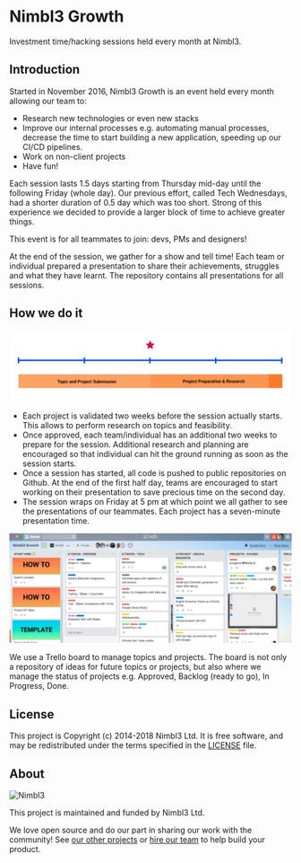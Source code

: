 # Nimbl3 Growth

Investment time/hacking sessions held every month at Nimbl3.

## Introduction

Started in November 2016, Nimbl3 Growth is an event held every month allowing our team to:

* Research new technologies or even new stacks
* Improve our internal processes e.g. automating manual processes, decrease the time to start building a new application, 
speeding up our CI/CD pipelines.
* Work on non-client projects
* Have fun!

Each session lasts 1.5 days starting from Thursday mid-day until the following Friday (whole day). Our previous effort, 
called Tech Wednesdays, had a shorter duration of 0.5 day which was too short. Strong of this experience we decided to 
provide a larger block of time to achieve greater things.

This event is for all teammates to join: devs, PMs and designers!

At the end of the session, we gather for a show and tell time! Each team or individual prepared a presentation to share 
their achievements, struggles and what they have learnt. The repository contains all presentations for all sessions.

## How we do it

![timeline](assets/timeline.png)

* Each project is validated two weeks before the session actually starts. This allows to perform research on topics 
and feasibility.  
* Once approved, each team/individual has an additional two weeks to prepare for the session. Additional research and 
planning are encouraged so that individual can hit the ground running as soon as the session starts.
* Once a session has started, all code is pushed to public repositories on Github. At the end of the first half day, teams 
are encouraged to start working on their presentation to save precious time on the second day. 
* The session wraps on Friday at 5 pm at which point we all gather to see the presentations of our teammates. Each project 
has a seven-minute presentation time.

![timeline](assets/trello.png)

We use a Trello board to manage topics and projects. The board is not only a repository of ideas for future topics or 
projects, but also where we manage the status of projects e.g. Approved, Backlog (ready to go), In Progress, Done.

## License

This project is Copyright (c) 2014-2018 Nimbl3 Ltd. It is free software,
and may be redistributed under the terms specified in the [LICENSE] file.

[LICENSE]: /LICENSE

## About

![Nimbl3](https://dtvm7z6brak4y.cloudfront.net/logo/logo-repo-readme.jpg)

This project is maintained and funded by Nimbl3 Ltd.

We love open source and do our part in sharing our work with the community!
See [our other projects][community] or [hire our team][hire] to help build your product.

[community]: https://github.com/nimbl3
[hire]: https://nimbl3.com/
